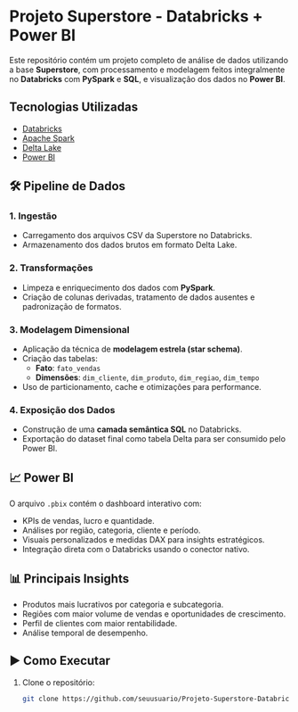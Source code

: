 # Projeto Superstore - Databricks + Power BI

Este repositório contém um projeto completo de análise de dados utilizando a base **Superstore**, com processamento e modelagem feitos integralmente no **Databricks** com **PySpark** e **SQL**, e visualização dos dados no **Power BI**.

## Tecnologias Utilizadas

- [Databricks](https://www.databricks.com/)
- [Apache Spark](https://spark.apache.org/)
- [Delta Lake](https://delta.io/)
- [Power BI](https://powerbi.microsoft.com/)

## 🛠️ Pipeline de Dados

### 1. Ingestão
- Carregamento dos arquivos CSV da Superstore no Databricks.
- Armazenamento dos dados brutos em formato Delta Lake.

### 2. Transformações
- Limpeza e enriquecimento dos dados com **PySpark**.
- Criação de colunas derivadas, tratamento de dados ausentes e padronização de formatos.

### 3. Modelagem Dimensional
- Aplicação da técnica de **modelagem estrela (star schema)**.
- Criação das tabelas:
  - **Fato**: `fato_vendas`
  - **Dimensões**: `dim_cliente`, `dim_produto`, `dim_regiao`, `dim_tempo`
- Uso de particionamento, cache e otimizações para performance.

### 4. Exposição dos Dados
- Construção de uma **camada semântica SQL** no Databricks.
- Exportação do dataset final como tabela Delta para ser consumido pelo Power BI.

## 📈 Power BI

O arquivo `.pbix` contém o dashboard interativo com:

- KPIs de vendas, lucro e quantidade.
- Análises por região, categoria, cliente e período.
- Visuais personalizados e medidas DAX para insights estratégicos.
- Integração direta com o Databricks usando o conector nativo.

## 📊 Principais Insights

- Produtos mais lucrativos por categoria e subcategoria.
- Regiões com maior volume de vendas e oportunidades de crescimento.
- Perfil de clientes com maior rentabilidade.
- Análise temporal de desempenho.

## ▶️ Como Executar

1. Clone o repositório:
   ```bash
   git clone https://github.com/seuusuario/Projeto-Superstore-Databricks-PowerBI.git
